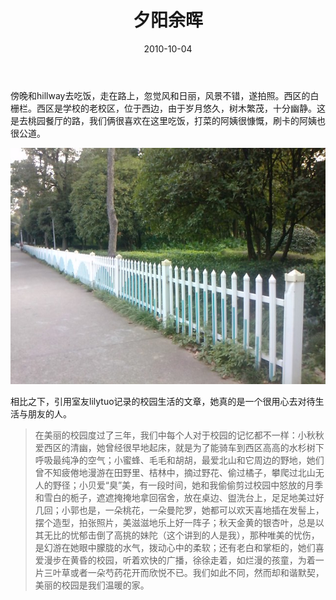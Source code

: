﻿---
title: "夕阳余晖"
date: 2010-10-04
categories: 
  - "essay"
tags: 
  - "校园"
---

傍晚和hillway去吃饭，走在路上，忽觉风和日丽，风景不错，遂拍照。西区的白栅栏。西区是学校的老校区，位于西边，由于岁月悠久，树木繁茂，十分幽静。这是去桃园餐厅的路，我们俩很喜欢在这里吃饭，打菜的阿姨很慷慨，刷卡的阿姨也很公道。

![西区的白栅栏](/images/5050164621_6da4a0ec67_z.jpg)

相比之下，引用室友lilytuo记录的校园生活的文章，她真的是一个很用心去对待生活与朋友的人。

> 在美丽的校园度过了三年，我们中每个人对于校园的记忆都不一样：小秋秋爱西区的清幽，她曾经很早地起床，就是为了能骑车到西区高高的水杉树下呼吸最纯净的空气；小蜜蜂、毛毛和胡胡，最爱北山和它周边的野地，她们曾不知疲倦地漫游在田野里、桔林中，摘过野花、偷过橘子，攀爬过北山无人的野径；小贝爱“臭”美，有一段时间，她和我偷偷剪过校园中怒放的月季和雪白的栀子，遮遮掩掩地拿回宿舍，放在桌边、盥洗台上，足足地美过好几回；小郭也是，一朵桃花，一朵曼陀罗，她都可以欢天喜地插在发髻上，摆个造型，拍张照片，美滋滋地乐上好一阵子；秋天金黄的银杏叶，总是以其无比的忧郁击倒了高挑的妹陀（这个讲到的人是我），那种唯美的忧伤，是幻游在她眼中朦胧的水气，拨动心中的柔软；还有老白和掌柜的，她们喜爱漫步在黄昏的校园，听着欢快的广播，徐徐走着，如烂漫的孩童，为着一片三叶草或者一朵芍药花开而欣悦不已。我们如此不同，然而却和谐默契，美丽的校园是我们温暖的家。
